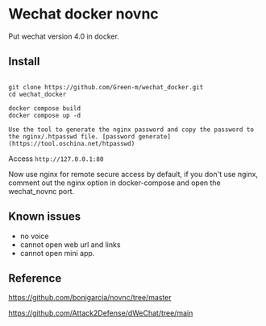 # Wechat docker novnc

Put wechat version 4.0 in docker.

## Install 


```

git clone https://github.com/Green-m/wechat_docker.git
cd wechat_docker

docker compose build
docker compose up -d

Use the tool to generate the nginx password and copy the password to the nginx/.htpasswd file. [password generate](https://tool.oschina.net/htpasswd)
```



Access  `http://127.0.0.1:80`

Now use nginx for remote secure access by default, if you don't use nginx, comment out the nginx option in docker-compose and open the wechat_novnc port.

## Known issues

- no voice
- cannot open web url and links
- cannot open mini app.

## Reference

https://github.com/bonigarcia/novnc/tree/master

https://github.com/Attack2Defense/dWeChat/tree/main


